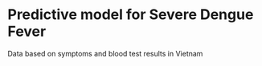 # Predictive model for Severe Dengue Fever
Data based on symptoms and blood test results in Vietnam
